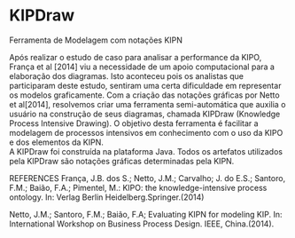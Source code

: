 # KIPDraw
Ferramenta de Modelagem com notações KIPN

Após realizar o estudo de caso  para analisar a performance da KIPO, França et al [2014]  viu a necessidade de um apoio computacional para a elaboração dos diagramas. Isto aconteceu pois os analistas que participaram deste estudo, sentiram uma certa dificuldade em representar os modelos graficamente. Com a criação das notações gráficas por Netto et al[2014], resolvemos criar   uma ferramenta semi-automática que auxilia o usuário na construção de seus diagramas, chamada KIPDraw (Knowledge Process Intensive Drawing). O objetivo desta ferramenta é facilitar a modelagem de processos intensivos em conhecimento com o uso da KIPO e dos elementos da KIPN.  
A KIPDraw foi construída na plataforma Java. Todos os artefatos utilizados pela KIPDraw são notações gráficas determinadas pela KIPN.

REFERENCES
França, J.B. dos S.; Netto, J.M.; Carvalho; J. do E.S.; Santoro, F.M.; Baião, F.A.; Pimentel, M.: KIPO: the knowledge-intensive process ontology. In: Verlag Berlin Heidelberg.Springer.(2014)

Netto, J.M.; Santoro, F.M.; Baião, F.A; Evaluating KIPN for modeling  KIP. In: International Workshop on Business Process Design. IEEE, China.(2014).
